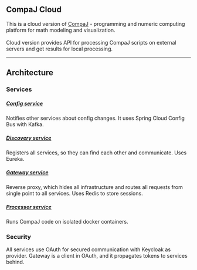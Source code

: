 ## CompaJ Cloud
This is a cloud version of [CompaJ](https://github.com/CrissNamon/compaj) - programming and numeric computing platform for math modeling and visualization.
<br>
<br>
Cloud version provides API for processing CompaJ scripts on external servers and get results for local processing.
____

## Architecture

### Services

##### [Config service](https://github.com/HiddenPrj/compaj-cloud-config)

Notifies other services about config changes. It uses Spring Cloud Config Bus with Kafka.

##### [Discovery service](https://github.com/HiddenPrj/compaj-cloud-discovery)

Registers all services, so they can find each other and communicate. Uses Eureka.

##### [Gateway service](https://github.com/HiddenPrj/compaj-cloud-gateway)

Reverse proxy, which hides all infrastructure and routes all requests from single point to all services. Uses Redis to
store sessions.

##### [Processor service](https://github.com/HiddenPrj/compaj-cloud-processor)

Runs CompaJ code on isolated docker containers.

### Security

All services use OAuth for secured communication with Keycloak as provider.
Gateway is a client in OAuth, and it propagates tokens to services behind.